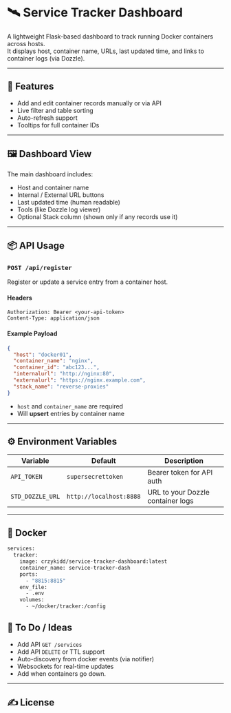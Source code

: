 # 🛰️ Service Tracker Dashboard

A lightweight Flask-based dashboard to track running Docker containers across hosts.  
It displays host, container name, URLs, last updated time, and links to container logs (via Dozzle).

---

## 🚀 Features

- Add and edit container records manually or via API
- Live filter and table sorting
- Auto-refresh support
- Tooltips for full container IDs

---

## 🖼️ Dashboard View

The main dashboard includes:

- Host and container name
- Internal / External URL buttons
- Last updated time (human readable)
- Tools (like Dozzle log viewer)
- Optional Stack column (shown only if any records use it)

---

## 📦 API Usage

### `POST /api/register`

Register or update a service entry from a container host.

#### Headers
```
Authorization: Bearer <your-api-token>
Content-Type: application/json
```

#### Example Payload
```json
{
  "host": "docker01",
  "container_name": "nginx",
  "container_id": "abc123...",
  "internalurl": "http://nginx:80",
  "externalurl": "https://nginx.example.com",
  "stack_name": "reverse-proxies"
}
```

- `host` and `container_name` are required
- Will **upsert** entries by container name

---

## ⚙️ Environment Variables

| Variable           | Default                | Description                        |
|--------------------|------------------------|------------------------------------|
| `API_TOKEN`        | `supersecrettoken`     | Bearer token for API auth          |
| `STD_DOZZLE_URL`   | `http://localhost:8888`| URL to your Dozzle container logs  |


---

## 🐳 Docker

```bash
services:
  tracker:
    image: crzykidd/service-tracker-dashboard:latest
    container_name: service-tracker-dash
    ports:
      - "8815:8815"
    env_file:
      - .env
    volumes:
      - ~/docker/tracker:/config
```


## 🧪 To Do / Ideas

- Add API `GET /services`
- Add API `DELETE` or TTL support
- Auto-discovery from docker events (via notifier)
- Websockets for real-time updates
- Add when containers go down.

---

## ✍️ License


